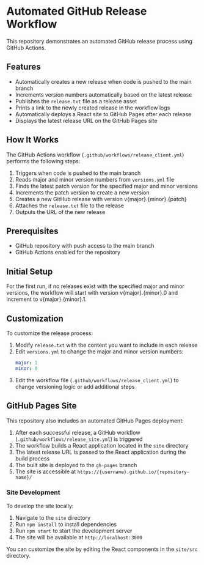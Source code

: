 # Automated GitHub Release Workflow
This repository demonstrates an automated GitHub release process using GitHub Actions.

## Features

- Automatically creates a new release when code is pushed to the main branch
- Increments version numbers automatically based on the latest release
- Publishes the `release.txt` file as a release asset
- Prints a link to the newly created release in the workflow logs
- Automatically deploys a React site to GitHub Pages after each release
- Displays the latest release URL on the GitHub Pages site

## How It Works

The GitHub Actions workflow (`.github/workflows/release_client.yml`) performs the following steps:

1. Triggers when code is pushed to the main branch
2. Reads major and minor version numbers from `versions.yml` file
3. Finds the latest patch version for the specified major and minor versions
4. Increments the patch version to create a new version
5. Creates a new GitHub release with version v{major}.{minor}.{patch}
6. Attaches the `release.txt` file to the release
7. Outputs the URL of the new release

## Prerequisites

- GitHub repository with push access to the main branch
- GitHub Actions enabled for the repository

## Initial Setup

For the first run, if no releases exist with the specified major and minor versions, the workflow will start with version v{major}.{minor}.0 and increment to v{major}.{minor}.1.

## Customization

To customize the release process:

1. Modify `release.txt` with the content you want to include in each release
2. Edit `versions.yml` to change the major and minor version numbers:
   ```yaml
   major: 1
   minor: 0
   ```
3. Edit the workflow file (`.github/workflows/release_client.yml`) to change versioning logic or add additional steps

## GitHub Pages Site

This repository also includes an automated GitHub Pages deployment:

1. After each successful release, a GitHub workflow (`.github/workflows/release_site.yml`) is triggered
2. The workflow builds a React application located in the `site` directory
3. The latest release URL is passed to the React application during the build process
4. The built site is deployed to the `gh-pages` branch
5. The site is accessible at `https://{username}.github.io/{repository-name}/`

### Site Development

To develop the site locally:

1. Navigate to the `site` directory
2. Run `npm install` to install dependencies
3. Run `npm start` to start the development server
4. The site will be available at `http://localhost:3000`

You can customize the site by editing the React components in the `site/src` directory.
